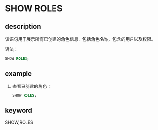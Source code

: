 # SHOW ROLES

## description

该语句用于展示所有已创建的角色信息，包括角色名称，包含的用户以及权限。

语法：

```sql
SHOW ROLES;
```

## example

1. 查看已创建的角色：

    ```sql
    SHOW ROLES;
    ```

## keyword

SHOW,ROLES
